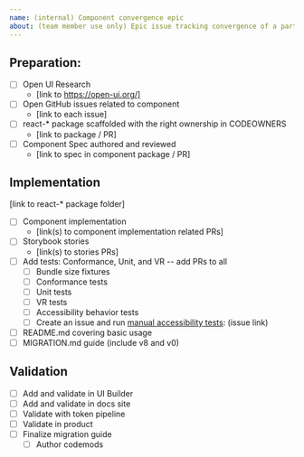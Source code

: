 ```yaml
---
name: (internal) Component convergence epic
about: (team member use only) Epic issue tracking convergence of a particular component
---
```


<!--
These issues are used by core contributors to track the list of items that should be
completed as part of converging a component. More info can be found here: https://github.com/microsoft/fluentui/wiki/Component-Convergence-Guide
-->

## Preparation:

- [ ] Open UI Research
  - [link to https://open-ui.org/]
- [ ] Open GitHub issues related to component
  - [link to each issue]
- [ ] react-\* package scaffolded with the right ownership in CODEOWNERS
  - [link to package / PR]
- [ ] Component Spec authored and reviewed
  - [link to spec in component package / PR]

## Implementation

[link to react-* package folder]

- [ ] Component implementation
  - [link(s) to component implementation related PRs]
- [ ] Storybook stories
  - [link(s) to stories PRs]
- [ ] Add tests: Conformance, Unit, and VR -- add PRs to all
  - [ ] Bundle size fixtures
  - [ ] Conformance tests
  - [ ] Unit tests
  - [ ] VR tests
  - [ ] Accessibility behavior tests
  - [ ] Create an issue and run [manual accessibility tests](https://github.com/microsoft/fluentui/wiki/Manual-Accessibility-Review-Checklist): (issue link)
- [ ] README.md covering basic usage
- [ ] MIGRATION.md guide (include v8 and v0)

## Validation

- [ ] Add and validate in UI Builder
- [ ] Add and validate in docs site
- [ ] Validate with token pipeline
- [ ] Validate in product
- [ ] Finalize migration guide
  - [ ] Author codemods
